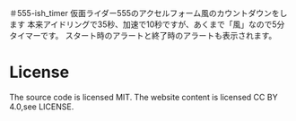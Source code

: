 ＃555-ish_timer
仮面ライダー555のアクセルフォーム風のカウントダウンをします
本来アイドリングで35秒、加速で10秒ですが、あくまで「風」なので5分タイマーです。
スタート時のアラートと終了時のアラートも表示されます。
# License
The source code is licensed MIT. The website content is licensed CC BY 4.0,see LICENSE.
